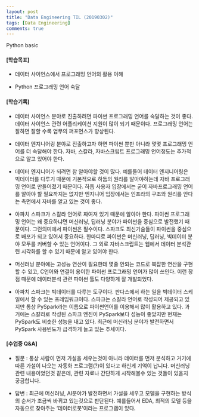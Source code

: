 ```yaml
---
layout: post
title: "Data Engineering TIL (20190302)"
tags: [Data Engineering]
comments: true
---
```


Python basic


#### [학습목표]

- 데이터 사이언스에서 프로그래밍 언어의 활용 이해


- Python 프로그래밍 언어 숙달


#### [학습기록]


- 데이터 사이언스 분야로 진출하려면 파이썬 프로그래밍 언어를 숙달하는 것이 좋다. 데이터 사이언스 관련 어플리케이션 지원이 많이 되기 때문이다. 프로그래밍 언어는 잘하면 잘할 수록 업무의 퍼포먼스가 향상된다. 


- 데이터 엔지니어링 분야로 진출하고자 하면 파이썬 뿐만 아니라 몇몇 프로그래밍 언어를 더 숙달해야 한다. 자바, 스칼라, 자바스크립트 프로그래밍 언어정도는 추가적으로 알고 있어야 한다. 


- 데이터 엔지니어가 되려면 참 알아야할 것이 많다. 예를들어 데이터 엔지니어링은 빅데이터를 다루기 때문에 기본적으로 하둡의 원리를 알아야하는데 자바 프로그래밍 언어로 만들어졌기 때문이다. 하둡 사용자 입장에서는 굳이 자바프로그래밍 언어를 알아야 할 필요까지는 없지만 엔지니어 입장에서는 인프라의 구조와 원리를 안다는 측면에서 자바를 알고 있는 것이 좋다.


- 아파치 스파크가 스칼라 언어로 짜여져 있기 때문에 알아야 한다. 파이썬 프로그래밍 언어는 왜 중요하냐면 머신러닝, 딥러닝 분야가 파이썬을 중심으로 발전했기 때문이다. 그런의미에서 파이썬은 필수이다. 스파크도 최신기술들이 파이썬을 중심으로 배포가 되고 있어서 중요하다. 한마디로 파이썬은 머신러닝, 딥러닝, 빅데이터 분야 모두를 커버할 수 있는 언어이다. 그 외로 자바스크립트는 웹에서 데이터 분석관련 시각화를 할 수 있기 때문에 알고 있어야 한다.


- 머신러닝 분야에는 고성능 연산이 필요한데 몇줄 안되는 코드로 복잡한 연산을 구현할 수 있고,  C언어와 연결이 용이한 파이썬 프로그래밍 언어가 많이 쓰인다. 이런 장점 때문에 데이터분석 관련 파이썬 툴도 다양하게 잘 개발되었다.


- 아파치 스파크는 빅데이터를 다루는 도구이다. 판다스에서 하는 일을 빅데이터 스케일에서 할 수 있는 프레임워크이다. 스파크는 스칼라 언어로 작성되어 제공되고 있지만 통상 PySpark라는 이름으로 파이썬언어를 이용해서 많이 활용하고 있다. 과거에는 스칼라로 작성된 스파크 엔진이 PySpark보다 성능이 좋았지만 현재는 PySpark도 비슷한 성능을 내고 있다. 최근에 머신러닝 분야가 발전하면서 PySpark 사용빈도가 급격하게 늘고 있는 추세이다.


#### [수업중 Q&A]

- 질문 : 통상 사람이 먼저 가설을 세우는것이 아니라 데이터를 먼저 분석하고 거기에 따른 가설이 나오는 자동화 프로그램(?)이 있다고 하신게 기억이 납니다. 머신러닝 관련 내용이었던것 같은데, 관련 자료나 간단하게 시작해볼수 있는 것들이 있을지 궁금합니다.


- 답변 : 최근에 머신러닝, AI분야가 발전하면서 가설을 세우고 모델을 구현하는 방식의 순서가 조금씩 바뀌고 있는것으로 판단된다. 예를들어서 EDA, 최적의 모델 등을 자동으로 찾아주는 ‘데이터로봇’이라는 프로그램이 있다.
